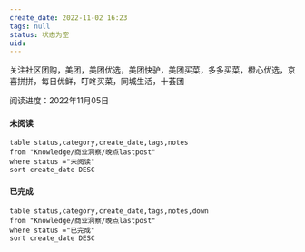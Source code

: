 ```yaml
---
create_date: 2022-11-02 16:23
tags: null
status: 状态为空 
uid: 
---
```


关注社区团购，美团，美团优选，美团快驴，美团买菜，多多买菜，橙心优选，京喜拼拼，每日优鲜，叮咚买菜，同城生活，十荟团

阅读进度：2022年11月05日

#### 未阅读

```dataview
table status,category,create_date,tags,notes
from "Knowledge/商业洞察/晚点lastpost"
where status ="未阅读"
sort create_date DESC
```
#### 已完成

```dataview
table status,category,create_date,tags,notes,down
from "Knowledge/商业洞察/晚点lastpost"
where status ="已完成"
sort create_date DESC
```


